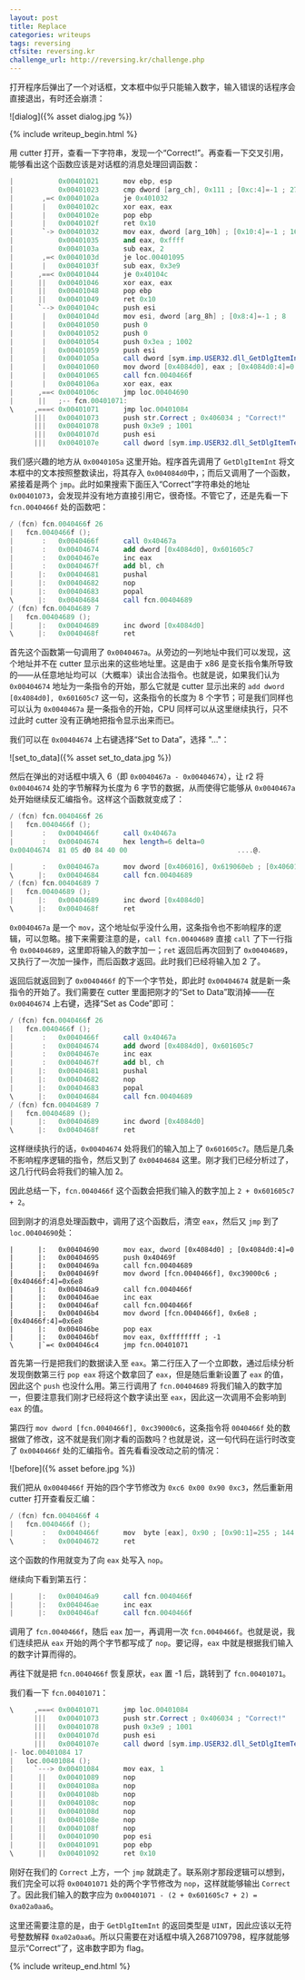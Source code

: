 ```yaml
---
layout: post
title: Replace
categories: writeups
tags: reversing
ctfsite: reversing.kr
challenge_url: http://reversing.kr/challenge.php
---
```


打开程序后弹出了一个对话框，文本框中似乎只能输入数字，输入错误的话程序会直接退出，有时还会崩溃：

![dialog]({% asset dialog.jpg %})

{% include writeup_begin.html %}

用 cutter 打开，查看一下字符串，发现一个“Correct!”。再查看一下交叉引用，能够看出这个函数应该是对话框的消息处理回调函数：

```as
|           0x00401021      mov ebp, esp
|           0x00401023      cmp dword [arg_ch], 0x111 ; [0xc:4]=-1 ; 273
|       ,=< 0x0040102a      je 0x401032
|       |   0x0040102c      xor eax, eax
|       |   0x0040102e      pop ebp
|       |   0x0040102f      ret 0x10
|       `-> 0x00401032      mov eax, dword [arg_10h] ; [0x10:4]=-1 ; 16
|           0x00401035      and eax, 0xffff
|           0x0040103a      sub eax, 2
|       ,=< 0x0040103d      je loc.00401095
|       |   0x0040103f      sub eax, 0x3e9
|      ,==< 0x00401044      je 0x40104c
|      ||   0x00401046      xor eax, eax
|      ||   0x00401048      pop ebp
|      ||   0x00401049      ret 0x10
|      `--> 0x0040104c      push esi
|       |   0x0040104d      mov esi, dword [arg_8h] ; [0x8:4]=-1 ; 8
|       |   0x00401050      push 0
|       |   0x00401052      push 0
|       |   0x00401054      push 0x3ea ; 1002
|       |   0x00401059      push esi
|       |   0x0040105a      call dword [sym.imp.USER32.dll_GetDlgItemInt] ; 0x40509c ; "`U"
|       |   0x00401060      mov dword [0x4084d0], eax ; [0x4084d0:4]=0
|       |   0x00401065      call fcn.0040466f
|       |   0x0040106a      xor eax, eax
|      ,==< 0x0040106c      jmp loc.00404690
|      ||   ;-- fcn.00401071:
\     ,===< 0x00401071      jmp loc.00401084
      |||   0x00401073      push str.Correct ; 0x406034 ; "Correct!"
      |||   0x00401078      push 0x3e9 ; 1001
      |||   0x0040107d      push esi
      |||   0x0040107e      call dword [sym.imp.USER32.dll_SetDlgItemTextA] ; 0x4050a0 ; "NU"
```

我们感兴趣的地方从 `0x0040105a` 这里开始。程序首先调用了 `GetDlgItemInt` 将文本框中的文本按照整数读出，将其存入 `0x004084d0`中，；而后又调用了一个函数，紧接着是两个 `jmp`。此时如果搜索下面压入“Correct”字符串处的地址 `0x00401073`，会发现并没有地方直接引用它，很奇怪。不管它了，还是先看一下 `fcn.0040466f` 处的函数吧：

```as
/ (fcn) fcn.0040466f 26
|   fcn.0040466f ();
|       :   0x0040466f      call 0x40467a
|       :   0x00404674      add dword [0x4084d0], 0x601605c7
|       :   0x0040467e      inc eax
|       :   0x0040467f      add bl, ch
|      |:   0x00404681      pushal
|      |:   0x00404682      nop
|      |:   0x00404683      popal
\      |:   0x00404684      call fcn.00404689
/ (fcn) fcn.00404689 7
|   fcn.00404689 ();
|      |:   0x00404689      inc dword [0x4084d0]
\      |:   0x0040468f      ret
```

首先这个函数第一句调用了 `0x0040467a`。从旁边的一列地址中我们可以发现，这个地址并不在 cutter 显示出来的这些地址里。这是由于 x86 是变长指令集所导致的——从任意地址均可以（大概率）读出合法指令。也就是说，如果我们认为 `0x00404674` 地址为一条指令的开始，那么它就是 cutter 显示出来的 `add dword [0x4084d0], 0x601605c7` 这一句，这条指令的长度为 8 个字节；可是我们同样也可以认为 `0x0040467a` 是一条指令的开始，CPU 同样可以从这里继续执行，只不过此时 cutter 没有正确地把指令显示出来而已。

我们可以在 `0x00404674` 上右键选择“Set to Data”，选择 "..."：

![set_to_data]({% asset set_to_data.jpg %})

然后在弹出的对话框中填入 6（即 `0x0040467a - 0x00404674`），让 r2 将 `0x00404674` 处的字节解释为长度为 6 字节的数据，从而使得它能够从 `0x0040467a` 处开始继续反汇编指令。这样这个函数就变成了：

```as
/ (fcn) fcn.0040466f 26
|   fcn.0040466f ();
|       :   0x0040466f      call 0x40467a
|       :   0x00404674      hex length=6 delta=0
0x00404674  81 05 d0 84 40 00                           ....@.

|       :   0x0040467a      mov dword [0x406016], 0x619060eb ; [0x406016:4]=0
\      |:   0x00404684      call fcn.00404689
/ (fcn) fcn.00404689 7
|   fcn.00404689 ();
|      |:   0x00404689      inc dword [0x4084d0]
\      |:   0x0040468f      ret
```

`0x0040467a` 是一个 `mov`，这个地址似乎没什么用，这条指令也不影响程序的逻辑，可以忽略。接下来需要注意的是，`call fcn.00404689` 直接 `call` 了下一行指令 `0x00404689`，这里即将输入的数字加一；`ret` 返回后再次回到了 `0x00404689`，又执行了一次加一操作，而后函数才返回。此时我们已经将输入加 2 了。

返回后就返回到了 `0x0040466f` 的下一个字节处，即此时 `0x00404674` 就是新一条指令的开始了。我们需要在 cutter 里面把刚才的“Set to Data”取消掉——在 `0x00404674` 上右键，选择“Set as Code”即可：

```as
/ (fcn) fcn.0040466f 26
|   fcn.0040466f ();
|       :   0x0040466f      call 0x40467a
|       :   0x00404674      add dword [0x4084d0], 0x601605c7
|       :   0x0040467e      inc eax
|       :   0x0040467f      add bl, ch
|      |:   0x00404681      pushal
|      |:   0x00404682      nop
|      |:   0x00404683      popal
\      |:   0x00404684      call fcn.00404689
/ (fcn) fcn.00404689 7
|   fcn.00404689 ();
|      |:   0x00404689      inc dword [0x4084d0]
\      |:   0x0040468f      ret
```

这样继续执行的话，`0x00404674` 处将我们的输入加上了 `0x601605c7`。随后是几条不影响程序逻辑的指令，然后又到了 `0x00404684` 这里。刚才我们已经分析过了，这几行代码会将我们的输入加 2。

因此总结一下，`fcn.0040466f` 这个函数会把我们输入的数字加上 `2 + 0x601605c7 + 2`。

回到刚才的消息处理函数中，调用了这个函数后，清空 `eax`，然后又 `jmp` 到了 `loc.00404690`处：

```{.as, .lineno}
|      |:   0x00404690      mov eax, dword [0x4084d0] ; [0x4084d0:4]=0
|      |:   0x00404695      push 0x40469f
|      |:   0x0040469a      call fcn.00404689
|      |:   0x0040469f      mov dword [fcn.0040466f], 0xc39000c6 ; [0x40466f:4]=0x6e8
|      |:   0x004046a9      call fcn.0040466f
|      |:   0x004046ae      inc eax
|      |:   0x004046af      call fcn.0040466f
|      |:   0x004046b4      mov dword [fcn.0040466f], 0x6e8 ; [0x40466f:4]=0x6e8
|      |:   0x004046be      pop eax
|      |:   0x004046bf      mov eax, 0xffffffff ; -1
\      |`=< 0x004046c4      jmp fcn.00401071
```

首先第一行是把我们的数据读入至 `eax`。第二行压入了一个立即数，通过后续分析发现倒数第三行 `pop eax` 将这个数拿回了 `eax`，但是随后重新设置了 `eax` 的值，因此这个 `push` 也没什么用。第三行调用了 `fcn.00404689` 将我们输入的数字加一，但要注意我们刚才已经将这个数字读出至 `eax`，因此这一次调用不会影响到 `eax` 的值。

第四行 `mov dword [fcn.0040466f], 0xc39000c6`，这条指令将 `0040466f` 处的数据做了修改，这不就是我们刚才看的函数吗？也就是说，这一句代码在运行时改变了 `0x0040466f` 处的汇编指令。首先看看没改动之前的情况：

![before]({% asset before.jpg %})

我们把从 `0x0040466f` 开始的四个字节修改为 `0xc6 0x00 0x90 0xc3`，然后重新用 cutter 打开查看反汇编：

```as
/ (fcn) fcn.0040466f 4
|   fcn.0040466f ();
|       :   0x0040466f      mov  byte [eax], 0x90 ; [0x90:1]=255 ; 144
\       :   0x00404672      ret
```

这个函数的作用就变为了向 `eax` 处写入 `nop`。

继续向下看到第五行：

```as
|      |:   0x004046a9      call fcn.0040466f
|      |:   0x004046ae      inc eax
|      |:   0x004046af      call fcn.0040466f
```

调用了 `fcn.0040466f`，随后 `eax` 加一，再调用一次 `fcn.0040466f`。也就是说，我们连续把从 `eax` 开始的两个字节都写成了 `nop`。要记得，`eax` 中就是根据我们输入的数字计算而得的。

再往下就是把 `fcn.0040466f` 恢复原状，`eax` 置 -1 后，跳转到了 `fcn.00401071`。

我们看一下 `fcn.00401071`：

```as
\     ,===< 0x00401071      jmp loc.00401084
      |||   0x00401073      push str.Correct ; 0x406034 ; "Correct!"
      |||   0x00401078      push 0x3e9 ; 1001
      |||   0x0040107d      push esi
      |||   0x0040107e      call dword [sym.imp.USER32.dll_SetDlgItemTextA] ; 0x4050a0 ; "NU"
|- loc.00401084 17
|   loc.00401084 ();
|     `---> 0x00401084      mov eax, 1
|      ||   0x00401089      nop
|      ||   0x0040108a      nop
|      ||   0x0040108b      nop
|      ||   0x0040108c      nop
|      ||   0x0040108d      nop
|      ||   0x0040108e      nop
|      ||   0x0040108f      nop
|      ||   0x00401090      pop esi
|      ||   0x00401091      pop ebp
\      ||   0x00401092      ret 0x10
```

刚好在我们的 `Correct` 上方，一个 `jmp` 就跳走了。联系刚才那段逻辑可以想到，我们完全可以将 `0x00401071` 处的两个字节修改为 `nop`，这样就能够输出 `Correct` 了。因此我们输入的数字应为 `0x00401071 - (2 + 0x601605c7 + 2) = 0xa02a0aa6`。

这里还需要注意的是，由于 `GetDlgItemInt` 的返回类型是 `UINT`，因此应该以无符号整数解释 `0xa02a0aa6`。所以只需要在对话框中填入<flag>2687109798</flag>，程序就能够显示“Correct”了，这串数字即为 flag。

{% include writeup_end.html %}
